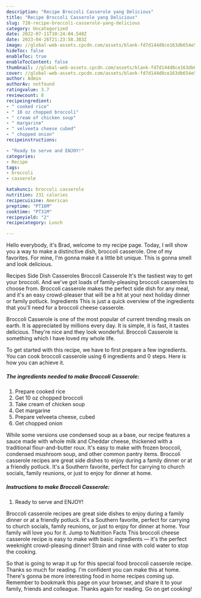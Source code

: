 ```yaml
---
description: "Recipe Broccoli Casserole yang Delicious"
title: "Recipe Broccoli Casserole yang Delicious"
slug: 728-recipe-broccoli-casserole-yang-delicious
category: Uncategorized
date: 2022-07-11T10:24:04.540Z
date: 2023-04-26T21:23:58.383Z
image: //global-web-assets.cpcdn.com/assets/blank-fd7d144d8ce163db654e5a02c40b08a2775adb7897d16e4062681dc7e1b2800f.png
hideToc: false
enableToc: true
enableTocContent: false
thumbnail: //global-web-assets.cpcdn.com/assets/blank-fd7d144d8ce163db654e5a02c40b08a2775adb7897d16e4062681dc7e1b2800f.png
cover: //global-web-assets.cpcdn.com/assets/blank-fd7d144d8ce163db654e5a02c40b08a2775adb7897d16e4062681dc7e1b2800f.png
author: Admin
authorAv: notfound
ratingvalue: 3.7
reviewcount: 8
recipeingredient:
- " cooked rice"
- " 10 oz chopped broccoli"
- " cream of chicken soup"
- " margarine"
- " velveeta cheese cubed"
- " chopped onion"
recipeinstructions:

- "Ready to serve and ENJOY!"
categories:
- Recipe
tags:
- broccoli
- casserole

katakunci: broccoli casserole 
nutrition: 231 calories
recipecuisine: American
preptime: "PT16M"
cooktime: "PT31M"
recipeyield: "2"
recipecategory: Lunch

---
```



Hello everybody, it's Brad, welcome to my recipe page. Today, I will show you a way to make a distinctive dish, broccoli casserole. One of my favorites. For mine, I'm gonna make it a little bit unique. This is gonna smell and look delicious.

Recipes Side Dish Casseroles Broccoli Casserole It&#39;s the tastiest way to get your broccoli. And we&#39;ve got loads of family-pleasing broccoli casseroles to choose from. Broccoli casserole makes the perfect side dish for any meal, and it&#39;s an easy crowd-pleaser that will be a hit at your next holiday dinner or family potluck. Ingredients This is just a quick overview of the ingredients that you&#39;ll need for a broccoli cheese casserole.

Broccoli Casserole is one of the most popular of current trending meals on earth. It is appreciated by millions every day. It is simple, it is fast, it tastes delicious. They're nice and they look wonderful. Broccoli Casserole is something which I have loved my whole life.


To get started with this recipe, we have to first prepare a few ingredients. You can cook broccoli casserole using 6 ingredients and 0 steps. Here is how you can achieve it.

<!--inarticleads1-->

##### The ingredients needed to make Broccoli Casserole:

1. Prepare  cooked rice
1. Get  10 oz chopped broccoli
1. Take  cream of chicken soup
1. Get  margarine
1. Prepare  velveeta cheese, cubed
1. Get  chopped onion


While some versions use condensed soup as a base, our recipe features a sauce made with whole milk and Cheddar cheese, thickened with a traditional flour-and-butter roux. It&#39;s easy to make with frozen broccoli, condensed mushroom soup, and other common pantry items. Broccoli casserole recipes are great side dishes to enjoy during a family dinner or at a friendly potluck. It&#39;s a Southern favorite, perfect for carrying to church socials, family reunions, or just to enjoy for dinner at home. 

<!--inarticleads2-->

##### Instructions to make Broccoli Casserole:


1. Ready to serve and ENJOY!

Broccoli casserole recipes are great side dishes to enjoy during a family dinner or at a friendly potluck. It&#39;s a Southern favorite, perfect for carrying to church socials, family reunions, or just to enjoy for dinner at home. Your family will love you for it. Jump to Nutrition Facts This broccoli cheese casserole recipe is easy to make with basic ingredients — it&#39;s the perfect weeknight crowd-pleasing dinner! Strain and rinse with cold water to stop the cooking. 

So that is going to wrap it up for this special food broccoli casserole recipe. Thanks so much for reading. I'm confident you can make this at home. There's gonna be more interesting food in home recipes coming up. Remember to bookmark this page on your browser, and share it to your family, friends and colleague. Thanks again for reading. Go on get cooking!
